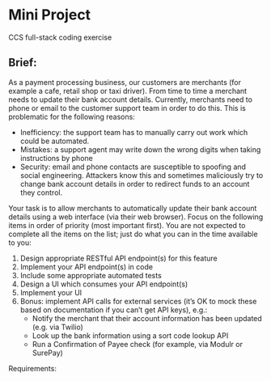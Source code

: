 # Mini Project
 CCS full-stack coding exercise

## Brief:
As a payment processing business, our customers are merchants (for example a cafe, retail shop or taxi driver). From time to time a merchant needs to update their bank account details. Currently, merchants need to phone or email to the customer support team in order to do this. This is problematic for the following reasons:

- Inefficiency: the support team has to manually carry out work which could be automated.
- Mistakes: a support agent may write down the wrong digits when taking instructions by phone
- Security: email and phone contacts are susceptible to spoofing and social engineering. Attackers know this and sometimes maliciously try to change bank account details in order to redirect funds to an account they control.

Your task is to allow merchants to automatically update their bank account details using a web interface (via their web browser). Focus on the following items in order of priority (most important first). You are not expected to complete all the items on the list; just do what you can in the time available to you:

1. Design appropriate RESTful API endpoint(s) for this feature
2. Implement your API endpoint(s) in code
3. Include some appropriate automated tests
4. Design a UI which consumes your API endpoint(s)
5. Implement your UI
6. Bonus: implement API calls for external services (it’s OK to mock these based on documentation if you can’t get API keys), e.g.:
    - Notify the merchant that their account information has been updated (e.g. via Twilio)
    - Look up the bank information using a sort code lookup API
    - Run a Confirmation of Payee check (for example, via Modulr or SurePay)

Requirements:
